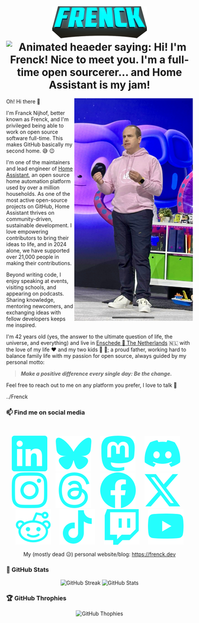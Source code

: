 <h1 align="center">
    <img src="images/frenck.png"><br />
    <img src="https://readme-typing-svg.demolab.com?font=Fira+Code&weight=600&pause=1000&color=24FEFD&center=true&vCenter=true&width=435&lines=Hi!+I'm+Frenck!+Nice+to+meet+you+%F0%9F%91%8B+;I'm+a+full-time+open+sourcerer...++%F0%9F%AA%84;and+Home+Assistant+is+my+jam!+%F0%9F%8F%A0" alt="Animated heaeder saying: Hi! I'm Frenck! Nice to meet you. I'm a full-time open sourcerer... and Home Assistant is my jam!" />
</h1>


<img src="images/github_universe_2024_keynote.jpg" align="right" height="600" alt="Franck Nijhof was day 2 keynote speaker for GitHub Universe 2024, this is an photo of me on stage." />

Oh! Hi there :wave:

I'm Franck Nijhof, better known as Frenck, and I'm privileged being able to work on open source software full-time. This makes GitHub basically my second home. :sweat_smile: :wink:

I'm one of the maintainers and lead engineer of [Home Assistant](https://www.home-assistant.io), an open source home automation platform used by over a million households. As one of the most active open-source projects on GitHub, Home Assistant thrives on community-driven, sustainable development. I love empowering contributors to bring their ideas to life, and in 2024 alone, we have supported over 21,000 people in making their contributions.

Beyond writing code, I enjoy speaking at events, visiting schools, and appearing on podcasts. Sharing knowledge, mentoring newcomers, and exchanging ideas with fellow developers keeps me inspired. 

I'm 42 years old (yes, the answer to the ultimate question of life, the universe, and everything) and live in [Enschede :round_pushpin: The Netherlands](https://earth.google.com/web/c/ChA6DhIIL20vMHBzNHAYASgC) :netherlands: with the love of my life :heart: and my two kids :boy: :girl:; a proud father, working hard to balance family life with my passion for open source, always guided by my personal motto:

> _**Make a positive difference every single day: Be the change.**_

Feel free to reach out to me on any platform you prefer, I love to talk :handshake:

../Frenck

### 📫 Find me on social media

<br />
<p align="center">
    <a href="https://www.linkedin.com/in/frenck/"><img src="images/linkedin.svg"></a>
    &nbsp;&nbsp;&nbsp;&nbsp;
    <a href="https://bsky.app/profile/frenck.social"><img src="images/bluesky.svg"></a>
    &nbsp;&nbsp;&nbsp;&nbsp;
    <a href="https://fosstodon.org/@frenck"><img src="images/mastodon.svg"></a>
    &nbsp;&nbsp;&nbsp;&nbsp;
    <a href="https://discordapp.com/users/243794953032040448"><img src="images/discord.svg"></a>
    &nbsp;&nbsp;&nbsp;&nbsp;
    <a href="https://www.instagram.com/frenck/"><img src="images/instagram.svg"></a>
    &nbsp;&nbsp;&nbsp;&nbsp;
    <a href="https://www.threads.net/@frenck"><img src="images/threads.svg"></a>
    &nbsp;&nbsp;&nbsp;&nbsp;
    <a href="https://www.facebook.com/frenck.dev/"><img src="images/facebook.svg"></a>
    &nbsp;&nbsp;&nbsp;&nbsp;
    <a href="https://x.com/frenck"><img src="images/x.svg"></a>
    &nbsp;&nbsp;&nbsp;&nbsp;
    <a href="https://www.reddit.com/user/frenck_nl/"><img src="images/reddit.svg"></a>
    &nbsp;&nbsp;&nbsp;&nbsp;
    <a href="https://www.tiktok.com/@frenck.nl"><img src="images/tiktok.svg"></a>
    &nbsp;&nbsp;&nbsp;&nbsp;
    <a href="https://www.twitch.tv/frenck"><img src="images/twitch.svg"></a>
    &nbsp;&nbsp;&nbsp;&nbsp;
    <a href="https://youtube.com/@frenck"><img src="images/youtube.svg"></a>
</p>
<p align="center">
My (mostly dead 😥) personal website/blog: <a href="https://frenck.dev">https://frenck.dev</a>
</p>

### :star2: GitHub Stats

<p align="center">
    <img width="400" src="https://streak-stats.demolab.com?user=frenck&theme=holi-theme&ring=24FEFD&border=24FEFD&sideNums=24FEFD&currStreakNum=24FEFD&hide_border=true" alt="GitHub Streak" />
    <img width="400" src="https://github-readme-stats.vercel.app/api?username=frenck&theme=holi&show_icons=true&title_color=24FEFD&icon_color=24FEFD&hide_border=true" alt="GitHub Stats" />
</p>

### :trophy: GitHub Throphies

<p align="center">
    <img src="https://github-profile-trophy.vercel.app/?username=frenck&theme=darkhub&rank=S,SS,SSS,A,AA,AAA&no-bg=true" alt="GitHub Thophies" />
</p>
